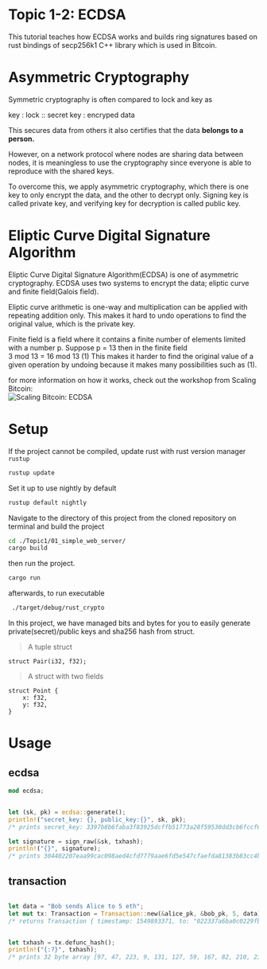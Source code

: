 # Topic 1-2: ECDSA


This tutorial teaches how ECDSA works and builds ring signatures based on rust bindings of secp256k1 C++ library which is used in Bitcoin.


# Asymmetric Cryptography


Symmetric cryptography is often compared to lock and key as

key : lock :: secret key : encryped data

This secures data from others it also certifies that the data **belongs to a person.**

However, on a network protocol where nodes are sharing data between nodes, it is meaningless to use the cryptography since everyone is able to reproduce with the shared keys.

To overcome this, we apply asymmetric cryptography, which there is one key to only encrypt the data, and the other to decrypt only.
Signing key is called private key, and verifying key for decryption is called public key.

# Eliptic Curve Digital Signature Algorithm

Eliptic Curve Digital Signature Algorithm(ECDSA) is one of asymmetric cryptography. ECDSA uses two systems to encrypt the data; eliptic curve and finite field(Galois field). 

Eliptic curve arithmetic is one-way and multiplication can be applied with repeating addition only. This makes it hard to undo operations to find the original value, which is the private key.

Finite field is a field where it contains a finite number of elements limited with a number p. Suppose p = 13 then in the finite field  
3 mod 13 = 16 mod 13 (1)
This makes it harder to find the original value of a given operation by undoing because it makes many possibilities such as (1).

for more information on how it works, check out the workshop from Scaling Bitcoin:  
![Scaling Bitcoin: ECDSA](https://youtu.be/PDzGP621pEs?t=69)


# Setup


If the project cannot be compiled, update rust with rust version manager `rustup`

```bash
rustup update
```   

Set it up to use nightly by default  
  
```bash
rustup default nightly
```
  
  
Navigate to the directory of this project from the cloned repository on terminal and build the project
```bash
cd ./Topic1/01_simple_web_server/
cargo build
```

then run the project.
  
```bash
cargo run
```

afterwards, to run executable  

```bash
 ./target/debug/rust_crypto
 ```

In this project, we have managed bits and bytes for you to easily generate private(secret)/public keys and sha256 hash from struct.

> A tuple struct  
```
struct Pair(i32, f32);
```
> A struct with two fields  
```
struct Point {
    x: f32,
    y: f32,
}
```

# Usage


## ecdsa

```rust
mod ecdsa;


let (sk, pk) = ecdsa::generate();
println!("secret_key: {}, public_key:{}", sk, pk);
/* prints secret_key: 3397b8b6faba3f83925dcffb51773a28f59530dd3cb6fccf6e3518094040ff70, public_key:022da9ebc229b9436ae89781e12b5787c5e26c3bf555e522b500443df637a9a873 */

let signature = sign_raw(&sk, txhash);
println!("{}", signature);
/* prints 304402207eaa99cac098aed4cfd7779aae6fd5e547cfaefda81383b83cc4b3a4b01defeb02201b7dc1f51093896301a674a70e0cd037567a65aa3a89066efaf1d64eea7e8d840000 */

```

## transaction

```rust

let data = "Bob sends Alice to 5 eth";
let mut tx: Transaction = Transaction::new(&alice_pk, &bob_pk, 5, data);
/* returns Transaction { timestamp: 1549893371, to: "022337a6ba0c0229fb48469bd49745b200f4cdb35459e7033dbd846bee66ee87be", sender: "02a03b99517daf92dd3925eaf02cc5b6e9a90314a70baaa22e7e5383b1580df730", amount: 5, signature: "304402202f8046faf00d945a74c0f42e7e05c7a8360ff4681d57b524c5da79bc2d2058f80220456fe85f731fa07a17361963198c47f2dfd4ee5b6ea9d9932d8a6626ba53d4fe0000", data: "Bob sends Alice to 5 eth" } */


let txhash = tx.defunc_hash();
println!("{:?}", txhash);
/* prints 32 byte array [97, 47, 223, 9, 131, 127, 59, 167, 82, 210, 232, 206, 47, 113,230, 43, 242, 9, 8, 35, 210, 158, 74, 51, 112, 152, 225, 162, 70, 229, 186, 88] */

```

